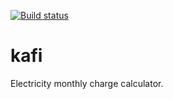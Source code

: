 [![Build status](https://ci.appveyor.com/api/projects/status/us13l3279j9kh9n1?svg=true)](https://ci.appveyor.com/project/surrealist/kafi)

# kafi
Electricity monthly charge calculator.
